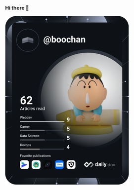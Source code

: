 ### Hi there 👋


<a href="https://app.daily.dev/"><img src="https://github.com/fakf/fakf/blob/main/devcard.svg" width="400" alt="Fakf Dev Card"/></a>


<!--
**fakf/fakf** is a ✨ _special_ ✨ repository because its `README.md` (this file) appears on your GitHub profile.

Here are some ideas to get you started:

- 🔭 I’m currently working on ...
- 🌱 I’m currently learning ...

-->

